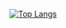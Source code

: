 <!-- ![Github stats](https://github-readme-stats.vercel.app/api?username=ichsnn&show_icons=true) -->
[![Top Langs](https://github-readme-stats.vercel.app/api/top-langs/?username=ichsnn&layout=compact)](https://github.com/anuraghazra/github-readme-stats)
<!-- -
ichsnn/ichsnn is a ✨ special ✨ repository because its `README.md` (this file) appears on your GitHub profile.
You can click the Preview link to take a look at your changes.
- -->
